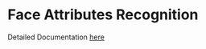 # Face Attributes Recognition
Detailed Documentation [here](https://izz0000.github.io/face-attributes-recognition)
